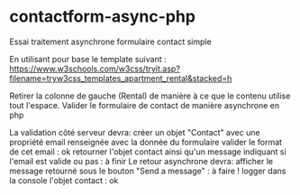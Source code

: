# contactform-async-php
Essai traitement asynchrone formulaire contact simple


En utilisant pour base le template suivant : https://www.w3schools.com/w3css/tryit.asp?filename=tryw3css_templates_apartment_rental&stacked=h

Retirer la colonne de gauche (Rental) de manière à ce que le contenu utilise tout l'espace.
Valider le formulaire de contact de manière asynchrone en php

La validation côté serveur devra:
créer un objet "Contact" avec une propriété email renseignée avec la donnée du formulaire
valider le format de cet email : ok
retourner l'objet contact ainsi qu'un message indiquant si l'email est valide ou pas : à finir
Le retour asynchrone devra:
afficher le message retourné sous le bouton "Send a message" : à faire !
logger dans la console l'objet contact : ok
